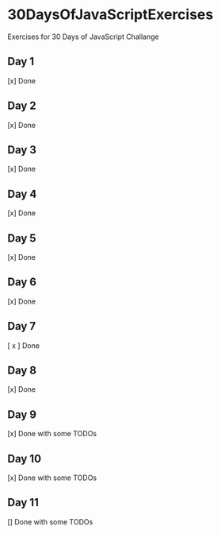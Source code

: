 # 30DaysOfJavaScriptExercises
Exercises for 30 Days of JavaScript Challange
## Day 1

[x] Done

## Day 2

[x] Done

## Day 3

[x] Done

## Day 4

[x] Done

## Day 5

[x] Done

## Day 6

[x] Done

## Day 7

[ x ] Done

## Day 8

[x] Done

## Day 9

[x] Done with some TODOs

## Day 10

[x] Done with some TODOs

## Day 11

[] Done with some TODOs
